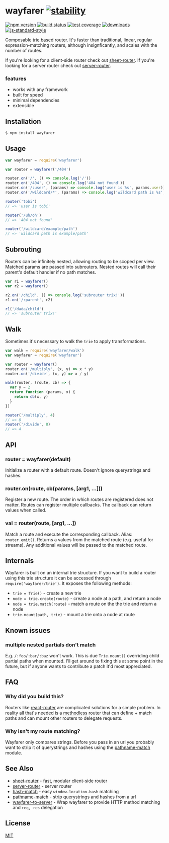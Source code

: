 # wayfarer [![stability][0]][1]
[![npm version][2]][3] [![build status][4]][5] [![test coverage][6]][7]
[![downloads][8]][9] [![js-standard-style][10]][11]

Composable [trie based](https://en.wikipedia.org/wiki/Trie) router.  It's
faster than traditional, linear, regular expression-matching routers, although
insignficantly, and scales with the number of routes.

If you're looking for a client-side router check out
[sheet-router](https://github.com/yoshuawuyts/sheet-router). If you're looking
for a server router check out
[server-router](https://github.com/yoshuawuyts/server-router).

### features
- works with any framework
- built for speed
- minimal dependencies
- extensible

## Installation
```sh
$ npm install wayfarer
```

## Usage
```js
var wayfarer = require('wayfarer')

var router = wayfarer('/404')

router.on('/', () => console.log('/'))
router.on('/404', () => console.log('404 not found'))
router.on('/:user', (params) => console.log('user is %s', params.user))
router.on('/wildcard/*', (params) => console.log('wildcard path is %s', params.wildcard))

router('tobi')
// => 'user is tobi'

router('/uh/oh')
// => '404 not found'

router('/wildcard/example/path')
// => 'wildcard path is example/path'
```

## Subrouting
Routers can be infinitely nested, allowing routing to be scoped per view.
Matched params are passed into subrouters. Nested routes will call their
parent's default handler if no path matches.
```js
var r1 = wayfarer()
var r2 = wayfarer()

r2.on('/child', () => console.log('subrouter trix!'))
r1.on('/:parent', r2)

r1('/dada/child')
// => 'subrouter trix!'
```

## Walk
Sometimes it's necessary to walk the `trie` to apply transformations.
```js
var walk = require('wayfarer/walk')
var wayfarer = require('wayfarer')

var router = wayfarer()
router.on('/multiply', (x, y) => x * y)
router.on('/divide', (x, y) => x / y)

walk(router, (route, cb) => {
  var y = 2
  return function (params, x) {
    return cb(x, y)
  }
})

router('/multiply', 4)
// => 8
router('/divide', 8)
// => 4
```

## API
### router = wayfarer(default)
Initialize a router with a default route. Doesn't ignore querystrings and
hashes.

### router.on(route, cb(params, [arg1, ...]))
Register a new route. The order in which routes are registered does not matter.
Routes can register multiple callbacks. The callback can return values when
called.

### val = router(route, [arg1, ...])
Match a route and execute the corresponding callback. Alias: `router.emit()`.
Returns a values from the matched route (e.g. useful for streams). Any
additional values will be passed to the matched route.

## Internals
Wayfarer is built on an internal trie structure. If you want to build a router
using this trie structure it can be accessed through
`require('wayfarer/trie')`. It exposes the following methods:
- `trie = Trie()` - create a new trie
- `node = trie.create(route)` - create a node at a path, and return a node
- `node = trie.match(route)` - match a route on the the trie and return a node
- `trie.mount(path, trie)` - mount a trie onto a node at route

## Known issues
### multiple nested partials don't match
E.g. `/:foo/:bar/:baz` won't work. This is due `Trie.mount()` overriding child
partial paths when mounted. I'll get around to fixing this at some point in the
future, but if anyone wants to contribute a patch it'd most appreciated.

## FAQ
### Why did you build this?
Routers like [react-router](https://github.com/rackt/react-router) are
complicated solutions for a simple problem. In reality all that's needed is a
[methodless](http://www.w3.org/Protocols/rfc2616/rfc2616-sec9.html) router
that can define + match paths and can mount other routers to delegate requests.

### Why isn't my route matching?
Wayfarer only compares strings. Before you pass in an url you probably want to
strip it of querystrings and hashes using the
[pathname-match](https://github.com/yoshuawuyts/pathname-match) module.

## See Also
- [sheet-router](https://github.com/yoshuawuyts/sheet-router) - fast, modular
  client-side router
- [server-router](https://github.com/yoshuawuyts/server-router) - server router
- [hash-match](https://github.com/sethvincent/hash-match) - easy
  `window.location.hash` matching
- [pathname-match](https://github.com/yoshuawuyts/pathname-match) - strip
  querystrings and hashes from a url
- [wayfarer-to-server](https://github.com/yoshuawuyts/wayfarer-to-server) -
  Wrap wayfarer to provide HTTP method matching and `req, res` delegation

## License
[MIT](https://tldrlegal.com/license/mit-license)

[0]: https://img.shields.io/badge/stability-2%20stable-brightgreen.svg?style=flat-square
[1]: https://nodejs.org/api/documentation.html#documentation_stability_index
[2]: https://img.shields.io/npm/v/wayfarer.svg?style=flat-square
[3]: https://npmjs.org/package/wayfarer
[4]: https://img.shields.io/travis/yoshuawuyts/wayfarer/master.svg?style=flat-square
[5]: https://travis-ci.org/yoshuawuyts/wayfarer
[6]: https://img.shields.io/codecov/c/github/yoshuawuyts/wayfarer/master.svg?style=flat-square
[7]: https://codecov.io/github/yoshuawuyts/wayfarer
[8]: http://img.shields.io/npm/dm/wayfarer.svg?style=flat-square
[9]: https://npmjs.org/package/wayfarer
[10]: https://img.shields.io/badge/code%20style-standard-brightgreen.svg?style=flat-square
[11]: https://github.com/feross/standard
[12]: http://github.com/raynos/mercury
[13]: http://github.com/raynos/virtual-dom
